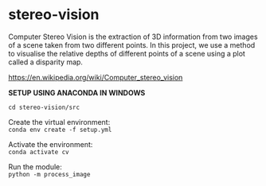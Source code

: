 # stereo-vision

Computer Stereo Vision is the extraction of 3D information from two images of a scene taken from two different points. In this project, we use a method to visualise the relative depths of different points of a scene using a plot called a disparity map.  

https://en.wikipedia.org/wiki/Computer_stereo_vision

**SETUP USING ANACONDA IN WINDOWS**

`cd stereo-vision/src`

Create the virtual environment:  
`conda env create -f setup.yml`

Activate the environment:  
`conda activate cv`

Run the module:  
`python -m process_image`


